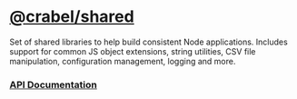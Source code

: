 <h1><a href="https://git2.hq.crabel.com/node-common/shared">@crabel/shared</a></h1>
Set of shared libraries to help build consistent Node applications. Includes support for 
common JS object extensions, string utilities, CSV file manipulation, configuration 
management, logging and more.

<h3><a href="https://git2.hq.crabel.com/pages/node-common/shared">API Documentation</a></h3>

